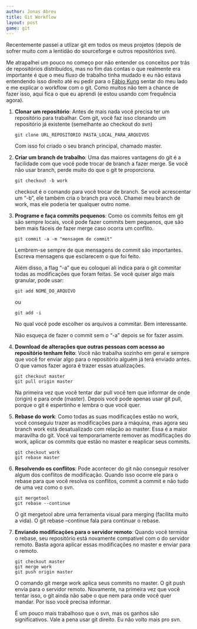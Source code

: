 ```yaml
---
author: Jonas Abreu
title: Git Workflow
layout: post
game: git
---
```


Recentemente passei a utlizar git em todos os meus projetos (depois de sofrer muito com a lentidão do sourceforge e outros repositórios svn).

Me atrapalhei um pouco no começo por não entender os conceitos por trás de repositórios distribuídos, mas no fim das contas o que realmente era importante é que o meu fluxo de trabalho tinha mudado e eu não estava entendendo isso direito até eu pedir para o [Fábio Kung][1] sentar do meu lado e me explicar o workflow com o git. Como muitos não tem a chance de fazer isso, aqui fica o que eu aprendi (e estou usando com frequência agora).

1.	**Clonar um repositório**: Antes de mais nada você precisa ter um repositório para trabalhar. Com git, você faz isso clonando um repositório já existente (semelhante ao checkout do svn)

		git clone URL_REPOSITORIO PASTA_LOCAL_PARA_ARQUIVOS
   
	Com isso foi criado o seu branch principal, chamado master. 

1.	**Criar um branch de trabalho**: Uma das maiores vantagens do git é a facilidade com que você pode trocar de branch a fazer merge. Se você não usar branch, perde muito do que o git te proporciona.
	
		git checkout -b work
            
	checkout é o comando para você trocar de branch. Se você acrescentar um “-b”, ele também cria o branch pra você. Chamei meu branch de work, mas ele poderia ter qualquer outro nome. 

1.	**Programe e faça commits pequenos**: Como os commits feitos em git são sempre locais, você pode fazer commits bem pequenos, que são bem mais fáceis de fazer merge caso ocorra um conflito.
   
		git commit -a -m "mensagem de commit"
                        
	Lembrem-se sempre de que mensagens de commit são importantes. Escreva mensagens que esclarecem o que foi feito.  
	
	Além disso, a flag “-a” que eu coloquei ali indica para o git commitar todas as modificações que foram feitas. Se você quiser algo mais granular, pode usar:
            
		git add NOME_DO_ARQUIVO
                        
	ou
            
		git add -i
                
	No qual você pode escolher os arquivos a commitar. Bem interessante.  

	Não esqueça de fazer o commit sem o “-a” depois se for fazer assim. 
            
1.	**Download de alterações que outras pessoas com acesso ao repositório tenham feito**: Você não trabalha sozinho em geral e sempre que você for enviar algo para o repositório alguém já terá enviado antes. O que vamos fazer agora é trazer essas atualizações. 

		git checkout master
		git pull origin master
                    
	Na primeira vez que você tentar dar pull você tem que informar de onde (origin) e para onde (master). Depois você pode apenas usar git pull, porque o git é espertinho e lembra o que você quer. 
                
1.	**Rebase do work**: Como todas as suas modificações estão no work, você conseguiu trazer as modificações para a máquina, mas agora seu branch work está desatualizado com relação ao master. Essa é a maior maravilha do git. Você vai temporariamente remover as modificações do work, aplicar os commits que estão no master e reaplicar seus commits.

		git checkout work
		git rebase master                
                
1.	**Resolvendo os conflitos**: Pode acontecer do git não conseguir resolver algum dos conflitos de modificação. Quando isso ocorre ele para o rebase para que você resolva os conflitos, commit a commit e não tudo de uma vez como o svn.

		git mergetool
		git rebase --continue
                                    
	O git mergetool abre uma ferramenta visual para merging (facilita muito a vida). O git rebase –continue fala para continuar o rebase. 

1.	**Enviando modificações para o servidor remoto**: Quando você termina o rebase, seu repositório está novamente compatível com o do servidor remoto. Basta agora aplicar essas modificações no master e enviar para o remoto.

		git checkout master
		git merge work
		git push origin master
                                                
	O comando git merge work aplica seus commits no master. O git push envia para o servidor remoto. Novamente, na primeira vez que você tentar isso, o git ainda não sabe o que nem para onde você quer mandar. Por isso você precisa informar. 

	É um pouco mais trabalhoso que o svn, mas os ganhos são significativos. Vale a pena usar git direito. Eu não volto mais pro svn.
                        
[1]: http://fabiokung.com

